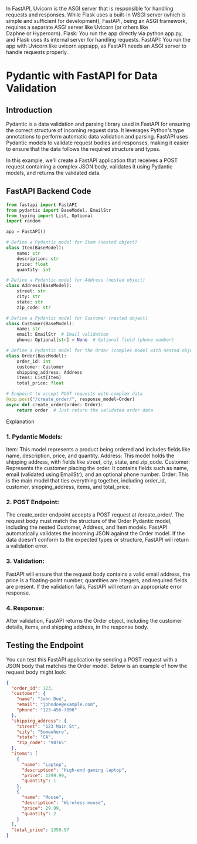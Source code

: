 In FastAPI, Uvicorn is the ASGI server that is responsible for handling requests and responses. While Flask uses a built-in WSGI server (which is simple and sufficient for development), FastAPI, being an ASGI framework, requires a separate ASGI server like Uvicorn (or others like Daphne or Hypercorn).
Flask: You run the app directly via python app.py, and Flask uses its internal server for handling requests.
FastAPI: You run the app with Uvicorn like uvicorn app:app, as FastAPI needs an ASGI server to handle requests properly.

# Pydantic with FastAPI for Data Validation

## Introduction

Pydantic is a data validation and parsing library used in FastAPI for ensuring the correct structure of incoming request data. It leverages Python's type annotations to perform automatic data validation and parsing. FastAPI uses Pydantic models to validate request bodies and responses, making it easier to ensure that the data follows the required structure and types.

In this example, we'll create a FastAPI application that receives a POST request containing a complex JSON body, validates it using Pydantic models, and returns the validated data.

## FastAPI Backend Code

```python
from fastapi import FastAPI
from pydantic import BaseModel, EmailStr
from typing import List, Optional
import random

app = FastAPI()

# Define a Pydantic model for Item (nested object)
class Item(BaseModel):
    name: str
    description: str
    price: float
    quantity: int

# Define a Pydantic model for Address (nested object)
class Address(BaseModel):
    street: str
    city: str
    state: str
    zip_code: str

# Define a Pydantic model for Customer (nested object)
class Customer(BaseModel):
    name: str
    email: EmailStr  # Email validation
    phone: Optional[str] = None  # Optional field (phone number)

# Define a Pydantic model for the Order (complex model with nested objects)
class Order(BaseModel):
    order_id: int
    customer: Customer
    shipping_address: Address
    items: List[Item]
    total_price: float

# Endpoint to accept POST requests with complex data
@app.post("/create_order/", response_model=Order)
async def create_order(order: Order):
    return order  # Just return the validated order data


```


Explanation
### 1. Pydantic Models:
Item: This model represents a product being ordered and includes fields like name, description, price, and quantity.
Address: This model holds the shipping address, with fields like street, city, state, and zip_code.
Customer: Represents the customer placing the order. It contains fields such as name, email (validated using EmailStr), and an optional phone number.
Order: This is the main model that ties everything together, including order_id, customer, shipping_address, items, and total_price.
### 2. POST Endpoint:
The create_order endpoint accepts a POST request at /create_order/.
The request body must match the structure of the Order Pydantic model, including the nested Customer, Address, and Item models.
FastAPI automatically validates the incoming JSON against the Order model. If the data doesn't conform to the expected types or structure, FastAPI will return a validation error.
### 3. Validation:
FastAPI will ensure that the request body contains a valid email address, the price is a floating-point number, quantities are integers, and required fields are present. If the validation fails, FastAPI will return an appropriate error response.
### 4. Response:
After validation, FastAPI returns the Order object, including the customer details, items, and shipping address, in the response body.


## Testing the Endpoint
You can test this FastAPI application by sending a POST request with a JSON body that matches the Order model. Below is an example of how the request body might look:

```json
{
  "order_id": 123,
  "customer": {
    "name": "John Doe",
    "email": "johndoe@example.com",
    "phone": "123-456-7890"
  },
  "shipping_address": {
    "street": "123 Main St",
    "city": "Somewhere",
    "state": "CA",
    "zip_code": "98765"
  },
  "items": [
    {
      "name": "Laptop",
      "description": "High-end gaming laptop",
      "price": 1299.99,
      "quantity": 1
    },
    {
      "name": "Mouse",
      "description": "Wireless mouse",
      "price": 29.99,
      "quantity": 2
    }
  ],
  "total_price": 1359.97
}
```

